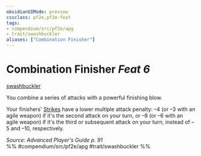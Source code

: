 ```yaml
---
obsidianUIMode: preview
cssclass: pf2e,pf2e-feat
tags:
- compendium/src/pf2e/apg
- trait/swashbuckler
aliases: ["Combination Finisher"]
---
```

# Combination Finisher  *Feat 6*  
[swashbuckler](../../Rules/traits/swashbuckler-apg.md)  


You combine a series of attacks with a powerful finishing blow.

Your finishers' [Strikes](../../Rules/actions/strike.md) have a lower multiple attack penalty: –4 (or –3 with an agile weapon) if it's the second attack on your turn, or –8 (or –6 with an agile weapon) if it's the third or subsequent attack on your turn, instead of –5 and –10, respectively.

*Source: Advanced Player's Guide p. 91*  
%% #compendium/src/pf2e/apg #trait/swashbuckler %%